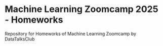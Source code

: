 # Machine Learning Zoomcamp 2025 - Homeworks
Repository for Homeworks of Machine Learning Zoomcamp by DataTalksClub
